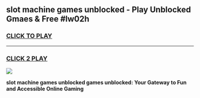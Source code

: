 
## slot machine games unblocked - Play Unblocked Gmaes & Free #lw02h
<h3>
<a href="https://news.freeplayer.one?title=slot_machine_games_unblocked&ref=03M">CLICK TO PLAY</a></h3>
<hr>

<h3>
<a href="https://news.freeplayer.one?title=slot_machine_games_unblocked&ref=03M">CLICK 2 PLAY</a>
  
</h3>

<a href="https://news.freeplayer.one?title=slot_machine_games_unblocked&ref=03M"><img src="https://clearcache.store/games.png"></a>


**slot machine games unblocked games unblocked: Your Gateway to Fun and Accessible Online Gaming**
